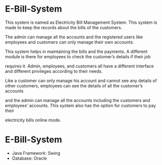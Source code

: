 # E-Bill-System


This system is named as Electricity Bill Management System. This system is made to keep the records about the bills of the customers.

The admin can manage all the accounts and the registered users like employees and customers can only manage their own accounts.

This system helps in maintaining the bills and the payments. A different module is there for employees to check the customer’s details if their job 

requires it. Admin, employees, and customers all have a different interface and different privileges according to their needs.

Like a customer can only manage his account and cannot see any details of other customers, employees can see the details of all the customer’s accounts 

and the admin can manage all the accounts including the customers and employees’ accounts. This system also has the option for customers to pay their 

electricity bills online mode.



# E-Bill-System

- Java Framework: Swing
- Database: Oracle
